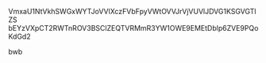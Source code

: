 VmxaU1NtVkhSWGxWYTJoVVlXczFVbFpyVWtOVVJrVjVUVlJDVG1KSGVGTlZS
bEYzVXpCT2RWTnROV3BSClZEQTVRMmR3YW1OWE9EMEtDblp6ZVE9PQoKdGd2

bwb